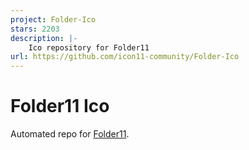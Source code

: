 ```yaml
---
project: Folder-Ico
stars: 2203
description: |-
    Ico repository for Folder11
url: https://github.com/icon11-community/Folder-Ico
---
```


# Folder11 Ico

Automated repo for [Folder11](https://github.com/icon11-community/Folder11).

